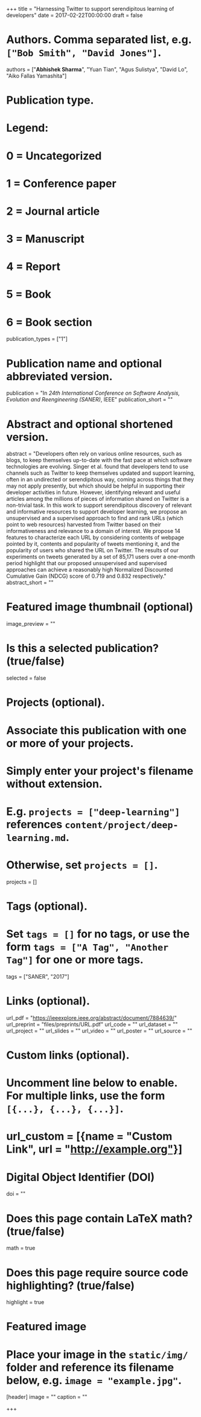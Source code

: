 +++
title = "Harnessing Twitter to support serendipitous learning of developers"
date = 2017-02-22T00:00:00
draft = false



# Authors. Comma separated list, e.g. `["Bob Smith", "David Jones"]`.
authors = ["**Abhishek Sharma**", "Yuan Tian", "Agus Sulistya", "David Lo", "Aiko Fallas Yamashita"]

# Publication type.
# Legend:
# 0 = Uncategorized
# 1 = Conference paper
# 2 = Journal article
# 3 = Manuscript
# 4 = Report
# 5 = Book
# 6 = Book section
publication_types = ["1"]

# Publication name and optional abbreviated version.
publication = "In *24th International Conference on Software Analysis, Evolution and Reengineering (SANER)*, IEEE"
publication_short = ""

# Abstract and optional shortened version.
abstract = "Developers often rely on various online resources, such as blogs, to keep themselves up-to-date with the fast pace at which software technologies are evolving. Singer et al. found that developers tend to use channels such as Twitter to keep themselves updated and support learning, often in an undirected or serendipitous way, coming across things that they may not apply presently, but which should be helpful in supporting their developer activities in future. However, identifying relevant and useful articles among the millions of pieces of information shared on Twitter is a non-trivial task. In this work to support serendipitous discovery of relevant and informative resources to support developer learning, we propose an unsupervised and a supervised approach to find and rank URLs (which point to web resources) harvested from Twitter based on their informativeness and relevance to a domain of interest. We propose 14 features to characterize each URL by considering contents of webpage pointed by it, contents and popularity of tweets mentioning it, and the popularity of users who shared the URL on Twitter. The results of our experiments on tweets generated by a set of 85,171 users over a one-month period highlight that our proposed unsupervised and supervised approaches can achieve a reasonably high Normalized Discounted Cumulative Gain (NDCG) score of 0.719 and 0.832 respectively."
abstract_short = ""

# Featured image thumbnail (optional)
image_preview = ""

# Is this a selected publication? (true/false)
selected = false

# Projects (optional).
#   Associate this publication with one or more of your projects.
#   Simply enter your project's filename without extension.
#   E.g. `projects = ["deep-learning"]` references `content/project/deep-learning.md`.
#   Otherwise, set `projects = []`.
projects = []

# Tags (optional).
#   Set `tags = []` for no tags, or use the form `tags = ["A Tag", "Another Tag"]` for one or more tags.
tags = ["SANER", "2017"]

# Links (optional).
url_pdf = "https://ieeexplore.ieee.org/abstract/document/7884639/"
url_preprint = "files/preprints/URL.pdf"
url_code = ""
url_dataset = ""
url_project = ""
url_slides = ""
url_video = ""
url_poster = ""
url_source = ""

# Custom links (optional).
#   Uncomment line below to enable. For multiple links, use the form `[{...}, {...}, {...}]`.
# url_custom = [{name = "Custom Link", url = "http://example.org"}]

# Digital Object Identifier (DOI)
doi = ""

# Does this page contain LaTeX math? (true/false)
math = true

# Does this page require source code highlighting? (true/false)
highlight = true

# Featured image
# Place your image in the `static/img/` folder and reference its filename below, e.g. `image = "example.jpg"`.
[header]
image = ""
caption = ""

+++